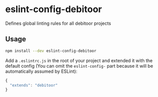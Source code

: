 # eslint-config-debitoor

Defines global linting rules for all debitoor projects

## Usage

``` bash
npm install --dev eslint-config-debitoor
```

Add a ``.eslintrc.js`` in the root of your project and extended it with the default config (You can omit the ``eslint-config-`` part because it will be automatically assumed by ESLint):

```js
{
  "extends": "debitoor"
}
```
